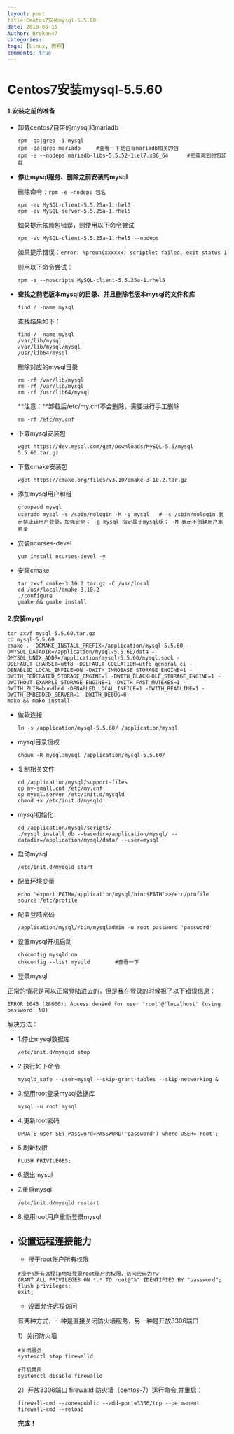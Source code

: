 ```yaml
---
layout: post
title:Centos7安装mysql-5.5.60
date: 2019-06-15
Author: Broken47
categories: 
tags: [Linux, 教程]
comments: true
---
```


# Centos7安装mysql-5.5.60

#### 1.安装之前的准备

- 卸载centos7自带的mysql和mariadb

  ```
  rpm -qa|grep -i mysql
  rpm -qa|grep mariadb     #查看一下是否有mariadb相关的包
  rpm -e --nodeps mariadb-libs-5.5.52-1.el7.x86_64      #把查询到的包卸载
  ```

- **停止mysql服务、删除之前安装的mysql**

  删除命令：`rpm -e –nodeps 包名`

  ```
  rpm -ev MySQL-client-5.5.25a-1.rhel5 
  rpm -ev MySQL-server-5.5.25a-1.rhel5
  ```

  如果提示依赖包错误，则使用以下命令尝试

  ```
  rpm -ev MySQL-client-5.5.25a-1.rhel5 --nodeps
  ```

  如果提示错误：`error: %preun(xxxxxx) scriptlet failed, exit status 1`

  则用以下命令尝试：

  ```
  rpm -e --noscripts MySQL-client-5.5.25a-1.rhel5
  ```

- **查找之前老版本mysql的目录、并且删除老版本mysql的文件和库**

  ```
  find / -name mysql
  ```

  查找结果如下：

  ```
  find / -name mysql 
  /var/lib/mysql
  /var/lib/mysql/mysql
  /usr/lib64/mysql
  ```

  删除对应的mysql目录

  ```
  rm -rf /var/lib/mysql
  rm -rf /var/lib/mysql
  rm -rf /usr/lib64/mysql
  ```

  

  **注意：**卸载后/etc/my.cnf不会删除，需要进行手工删除

  ```
  rm -rf /etc/my.cnf
  ```

- 下载mysql安装包

  ```
  wget https://dev.mysql.com/get/Downloads/MySQL-5.5/mysql-5.5.60.tar.gz
  ```

- 下载cmake安装包

  ```
  wget https://cmake.org/files/v3.10/cmake-3.10.2.tar.gz
  ```

- 添加mysql用户和组

  ```
  groupadd mysql
  useradd mysql -s /sbin/nologin -M -g mysql   # -s /sbin/nologin 表示禁止该用户登录，加强安全； -g mysql 指定属于mysql组； -M 表示不创建用户家目录
  ```

- 安装ncurses-devel

  ```
  yum install ncurses-devel -y
  ```

- 安装cmake

  ```
  tar zxvf cmake-3.10.2.tar.gz -C /usr/local
  cd /usr/local/cmake-3.10.2
  ./configure
  gmake && gmake install
  ```

#### 2.安装myqsl

```
tar zxvf mysql-5.5.60.tar.gz
cd mysql-5.5.60
cmake . -DCMAKE_INSTALL_PREFIX=/application/mysql-5.5.60 -DMYSQL_DATADIR=/application/mysql-5.5.60/data -DMYSQL_UNIX_ADDR=/application/mysql-5.5.60/mysql.sock -DDEFAULT_CHARSET=utf8 -DDEFAULT_COLLATION=utf8_general_ci -DENABLED_LOCAL_INFILE=ON -DWITH_INNOBASE_STORAGE_ENGINE=1 -DWITH_FEDERATED_STORAGE_ENGINE=1 -DWITH_BLACKHOLE_STORAGE_ENGINE=1 -DWITHOUT_EXAMPLE_STORAGE_ENGINE=1 -DWITH_FAST_MUTEXES=1 -DWITH_ZLIB=bundled -DENABLED_LOCAL_INFILE=1 -DWITH_READLINE=1 -DWITH_EMBEDDED_SERVER=1 -DWITH_DEBUG=0
make && make install
```

- 做软连接

  ```
  ln -s /application/mysql-5.5.60/ /application/mysql
  ```

- mysql目录授权

  ```
  chown -R mysql:mysql /application/mysql-5.5.60/
  ```

- 复制相关文件

  ```
  cd /application/mysql/support-files
  cp my-small.cnf /etc/my.cnf
  cp mysql.server /etc/init.d/mysqld
  chmod +x /etc/init.d/mysqld
  ```

- mysql初始化

  ```
  cd /application/mysql/scripts/
  ./mysql_install_db --basedir=/application/mysql/ --datadir=/application/mysql/data/ --user=mysql
  ```

- 启动mysql

  ```
  /etc/init.d/mysqld start
  ```

- 配置环境变量

  ```
  echo 'export PATH=/application/mysql/bin:$PATH'>>/etc/profile
  source /etc/profile
  ```

- 配置登陆密码

  ```
  /application/mysql//bin/mysqladmin -u root password 'password'
  ```

- 设置mysql开机启动

  ```
  chkconfig mysqld on
  chkconfig --list mysqld        #查看一下
  ```

- 登录mysql

正常的情况是可以正常登陆进去的，但是我在登录的时候报了以下错误信息：

```
ERROR 1045 (28000): Access denied for user 'root'@'localhost' (using password: NO)
```

解决方法：

- 1.停止mysql数据库

  ```
  /etc/init.d/mysqld stop
  ```

- 2.执行如下命令

  ```
  mysqld_safe --user=mysql --skip-grant-tables --skip-networking &   
  ```

- 3.使用root登录mysql数据库

  ```
  mysql -u root mysql
  ```

- 4.更新root密码

  ```
  UPDATE user SET Password=PASSWORD('password') where USER='root';
  ```

- 5.刷新权限

  ```
  FLUSH PRIVILEGES;
  ```

- 6.退出mysql

- 7.重启mysql

  ```
  /etc/init.d/mysqld restart
  ```

- 8.使用root用户重新登录mysql

- ## 设置远程连接能力

  - 授于root账户所有权限

  ```
  #授予%所有远程ip地址登录root账户的权限，访问密码为rw
  GRANT ALL PRIVILEGES ON *.* TO root@"%" IDENTIFIED BY "password";
  flush privileges;
  exit;
  ```

  - 设置允许远程访问

  有两种方式，一种是直接关闭防火墙服务，另一种是开放3306端口

  1）关闭防火墙

  ```
  #关闭服务
  systemctl stop firewalld
  
  #开机禁用
  systemctl disable firewalld
  ```

  2）开放3306端口 firewalld 防火墙（centos-7）运行命令,并重启：

  ```
  firewall-cmd --zone=public --add-port=3306/tcp --permanent
  firewall-cmd --reload
  ```

  **完成！**